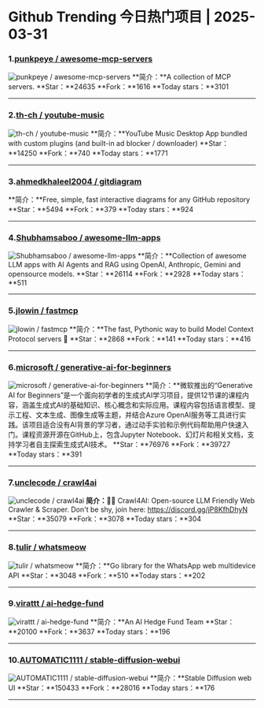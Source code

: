 # Github Trending 今日热门项目 | 2025-03-31
### 1.[punkpeye / awesome-mcp-servers](https://github.com/punkpeye/awesome-mcp-servers)

![punkpeye / awesome-mcp-servers](https://opengraph.githubassets.com/6ca136f6166e2ddf648b7a1fba43d696f5a92339cde0f9251ed8c10d5146e1c9/punkpeye/awesome-mcp-servers)
**简介：**A collection of MCP servers.
**Star：**24635
**Fork：**1616
**Today stars：**3101

---

### 2.[th-ch / youtube-music](https://github.com/th-ch/youtube-music)

![th-ch / youtube-music](https://repository-images.githubusercontent.com/182306991/ee1079d3-8ec7-4bff-813c-1726dc635405)
**简介：**YouTube Music Desktop App bundled with custom plugins (and built-in ad blocker / downloader)
**Star：**14250
**Fork：**740
**Today stars：**1771

---

### 3.[ahmedkhaleel2004 / gitdiagram](https://github.com/ahmedkhaleel2004/gitdiagram)

**简介：**Free, simple, fast interactive diagrams for any GitHub repository
**Star：**5494
**Fork：**379
**Today stars：**924

---

### 4.[Shubhamsaboo / awesome-llm-apps](https://github.com/Shubhamsaboo/awesome-llm-apps)

![Shubhamsaboo / awesome-llm-apps](https://opengraph.githubassets.com/5e4da7987b5ad7229a8b16123b20db727895d651a5c6361175413ea1639b0851/Shubhamsaboo/awesome-llm-apps)
**简介：**Collection of awesome LLM apps with AI Agents and RAG using OpenAI, Anthropic, Gemini and opensource models.
**Star：**26114
**Fork：**2928
**Today stars：**511

---

### 5.[jlowin / fastmcp](https://github.com/jlowin/fastmcp)

![jlowin / fastmcp](https://opengraph.githubassets.com/87cfc882ac5ee29131dda9e8eb141398a837cb93cb6366db21b7aece104d87c6/jlowin/fastmcp)
**简介：**The fast, Pythonic way to build Model Context Protocol servers 🚀
**Star：**2868
**Fork：**141
**Today stars：**416

---

### 6.[microsoft / generative-ai-for-beginners](https://github.com/microsoft/generative-ai-for-beginners)

![microsoft / generative-ai-for-beginners](https://repository-images.githubusercontent.com/655806940/88f66022-a0f3-4ad7-b3c8-a0628db51c69)
**简介：**微软推出的“Generative AI for Beginners”是一个面向初学者的生成式AI学习项目，提供12节课的课程内容，涵盖生成式AI的基础知识、核心概念和实际应用。课程内容包括语言模型、提示工程、文本生成、图像生成等主题，并结合Azure OpenAI服务等工具进行实践。该项目适合没有AI背景的学习者，通过动手实验和示例代码帮助用户快速入门。课程资源开源在GitHub上，包含Jupyter Notebook、幻灯片和相关文档，支持学习者自主探索生成式AI技术。
**Star：**76976
**Fork：**39727
**Today stars：**391

---

### 7.[unclecode / crawl4ai](https://github.com/unclecode/crawl4ai)

![unclecode / crawl4ai](https://opengraph.githubassets.com/6102ac1703fd35a675ef405d6ef0bccd3a3bfbd2eb5615e8b0a80be7b23139a9/unclecode/crawl4ai)
**简介：**🚀🤖 Crawl4AI: Open-source LLM Friendly Web Crawler & Scraper. Don't be shy, join here: https://discord.gg/jP8KfhDhyN
**Star：**35079
**Fork：**3078
**Today stars：**304

---

### 8.[tulir / whatsmeow](https://github.com/tulir/whatsmeow)

![tulir / whatsmeow](https://opengraph.githubassets.com/b3d53a1bb7537e09d21c35f727bd42687bb6625d44f9e95f4ba17b1c666562b8/tulir/whatsmeow)
**简介：**Go library for the WhatsApp web multidevice API
**Star：**3048
**Fork：**510
**Today stars：**202

---

### 9.[virattt / ai-hedge-fund](https://github.com/virattt/ai-hedge-fund)

![virattt / ai-hedge-fund](https://opengraph.githubassets.com/55f2b061b483aafeee443c38c7a600f05229c868405146164bc440466c17aff9/virattt/ai-hedge-fund)
**简介：**An AI Hedge Fund Team
**Star：**20100
**Fork：**3637
**Today stars：**196

---

### 10.[AUTOMATIC1111 / stable-diffusion-webui](https://github.com/AUTOMATIC1111/stable-diffusion-webui)

![AUTOMATIC1111 / stable-diffusion-webui](https://opengraph.githubassets.com/f947e1500c8036191d2db7d6a1be58b9e85df19a96febfd91451634df990316d/AUTOMATIC1111/stable-diffusion-webui)
**简介：**Stable Diffusion web UI
**Star：**150433
**Fork：**28016
**Today stars：**176

---

